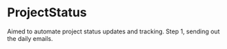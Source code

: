 # ProjectStatus

Aimed to automate project status updates and tracking. Step 1, sending out the daily emails.
